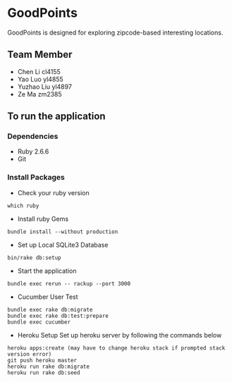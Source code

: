 # GoodPoints

GoodPoints is designed for exploring zipcode-based interesting locations. 

## Team Member
* Chen Li     cl4155
* Yao Luo     yl4855
* Yuzhao Liu  yl4897
* Ze Ma       zm2385

## To run the application

### Dependencies
* Ruby 2.6.6
* Git

### Install Packages
* Check your ruby version
```
which ruby
```
* Install ruby Gems
```
bundle install --without production
```
* Set up Local SQLite3 Database
```
bin/rake db:setup
```

* Start the application
```
bundle exec rerun -- rackup --port 3000
```

* Cucumber User Test
```
bundle exec rake db:migrate
bundle exec rake db:test:prepare
bundle exec cucumber
```

* Heroku Setup
Set up heroku server by following the commands below
```
heroku apps:create (may have to change heroku stack if prompted stack version error)
git push heroku master 
heroku run rake db:migrate
heroku run rake db:seed
```